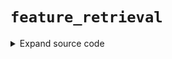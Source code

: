 # <code>feature_retrieval</code>
<details class="source">
<summary>
<span>Expand source code</span>
</summary>
<pre>
```python
import sys
from datetime import datetime

import feast
import pandas as pd


def retrieve_historical_feature_demo(repo_path: str):
    income_entities = pd.DataFrame.from_dict(
        {
            "ifa": [
                "27a",
                "30a",
                "475a",
                "965a",
                "1678a",
                "1698a",
                "1807a",
                "1951a",
                "2041a",
                "2215a",
            ],
            "event_time": [
                datetime.now(),
                datetime.now(),
                datetime.now(),
                datetime.now(),
                datetime.now(),
                datetime.now(),
                datetime.now(),
                datetime.now(),
                datetime.now(),
                datetime.now(),
            ],
        }
    )

    fs = feast.FeatureStore(repo_path=repo_path)
    income_features_df = fs.get_historical_features(
        entity_df=income_entities,
        features=[
            "income_view:income",
            "income_view:latent_0",
            "income_view:latent_1",
            "income_view:latent_2",
            "income_view:latent_3",
        ],
    ).to_df()
    print(income_features_df.head())

    # train model from here ...

    feature_service = fs.get_feature_service("income_feature_service")
    income_features_by_service_df = fs.get_historical_features(
        features=feature_service, entity_df=income_entities
    ).to_df()
    print(income_features_by_service_df.head())


if __name__ == "__main__":
    if len(sys.argv) < 2:
        print("Please, provide a path to anovos feature repo!")
        exit(1)
    path = sys.argv[1]
    retrieve_historical_feature_demo(repo_path=path)
```
</pre>
</details>
## Functions
<dl>
<dt id="anovos.feature_store.feature_retrieval.retrieve_historical_feature_demo"><code class="name flex hljs csharp">
<span class="k">def</span> <span class="nf"><span class="ident">retrieve_historical_feature_demo</span></span>(<span class="n">repo_path: str)</span>
</code></dt>
<dd>
<div class="desc"></div>
<details class="source">
<summary>
<span>Expand source code</span>
</summary>
<pre>
```python
def retrieve_historical_feature_demo(repo_path: str):
    income_entities = pd.DataFrame.from_dict(
        {
            "ifa": [
                "27a",
                "30a",
                "475a",
                "965a",
                "1678a",
                "1698a",
                "1807a",
                "1951a",
                "2041a",
                "2215a",
            ],
            "event_time": [
                datetime.now(),
                datetime.now(),
                datetime.now(),
                datetime.now(),
                datetime.now(),
                datetime.now(),
                datetime.now(),
                datetime.now(),
                datetime.now(),
                datetime.now(),
            ],
        }
    )

    fs = feast.FeatureStore(repo_path=repo_path)
    income_features_df = fs.get_historical_features(
        entity_df=income_entities,
        features=[
            "income_view:income",
            "income_view:latent_0",
            "income_view:latent_1",
            "income_view:latent_2",
            "income_view:latent_3",
        ],
    ).to_df()
    print(income_features_df.head())

    # train model from here ...

    feature_service = fs.get_feature_service("income_feature_service")
    income_features_by_service_df = fs.get_historical_features(
        features=feature_service, entity_df=income_entities
    ).to_df()
    print(income_features_by_service_df.head())
```
</pre>
</details>
</dd>
</dl>